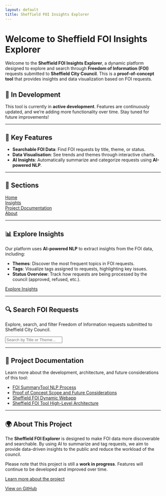 ```yaml
---
layout: default
title: Sheffield FOI Insights Explorer
---
```


# Welcome to Sheffield FOI Insights Explorer

Welcome to the **Sheffield FOI Insights Explorer**, a dynamic platform designed to explore and search through **Freedom of Information (FOI)** requests submitted to **Sheffield City Council**. This is a **proof-of-concept tool** that provides insights and data visualization based on FOI requests.


## 🚧 In Development

This tool is currently in **active development**. Features are continuously updated, and we’re adding more functionality over time. Stay tuned for future improvements!

---

## 🚀 Key Features

- **Searchable FOI Data**: Find FOI requests by title, theme, or status.
- **Data Visualisation**: See trends and themes through interactive charts.
- **AI Insights**: Automatically summarize and categorize requests using **AI-powered NLP**.

---

## 📄 Sections

[Home](/)  
[Insights](/insights.md)  
[Project Documentation](/project.md)  
[About](/about.md)

---

## 📊 Explore Insights

Our platform uses **AI-powered NLP** to extract insights from the FOI data, including:

- **Themes**: Discover the most frequent topics in FOI requests.
- **Tags**: Visualize tags assigned to requests, highlighting key issues.
- **Status Overview**: Track how requests are being processed by the council (approved, refused, etc.).

[Explore Insights](./insights)  


---

## 🔍 Search FOI Requests

<p>Explore, search, and filter Freedom of Information requests submitted to Sheffield City Council.</p>

<input type="text" id="search" placeholder="Search by Title or Theme...">
<ul id="results"></ul>

<script src="app.js"></script>

---

## 📑 Project Documentation

Learn more about the development, architecture, and future considerations of this tool:

- [FOI SummaryTool NLP Process](./FOI%20SummaryTool%20NLP%20Process.docx)
- [Proof of Concept Scope and Future Considerations](./1.%20Proof%20of%20Concept%20Scope%20and%20Future%20Considerations.docx)
- [Sheffield FOI Dynamic Webapp](./2.%20Sheffield%20FOI%20Dynamic%20Webapp.docx)
- [Sheffield FOI Tool High-Level Architecture](./3.%20Sheffield%20FOI%20Tool%20High-Level%20Architecture.docx)


---

## 🌍 About This Project

The **Sheffield FOI Explorer** is designed to make FOI data more discoverable and searchable. By using AI to summarize and tag requests, we aim to provide data-driven insights to the public and reduce the workload of the council.

Please note that this project is still a **work in progress**. Features will continue to be developed and improved over time.

[Learn more about the project](./about)  



[View on GitHub](https://github.com/peterkarakostas/Sheffield_FOI_Webapp)  
